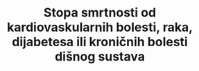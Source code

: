 ---
title: >-
  Stopa smrtnosti od kardiovaskularnih bolesti, raka, dijabetesa ili kroničnih bolesti dišnog sustava
permalink: /3-4-1/
sdg_goal: 3
layout: indicator
indicator: 3.4.1
indicator_variable: crude_rate
graph: longitudinal
graph_type_description: Line  graph
graph_status_notes: Graphed
variable_description: null
variable_notes: null
un_designated_tier: '2'
un_custodial_agency: WHO
target_id: '3.4'
has_metadata: true
goal_meta_link: 'http://unstats.un.org/sdgs/files/metadata-compilation/Metadata-Goal-3.pdf'
goal_meta_link_page: 12
indicator_name: >-
  Stopa smrtnosti od kardiovaskularnih bolesti, raka, dijabetesa ili kroničnih bolesti dišnog sustava
target: >-
  Do 2030. smanjiti za jednu trećinu preranu smrtnost od nezaraznih bolesti prevencijom i liječenjem te promicanjem mentalnog zdravlja i blagostanja.
indicator_definition: >-
  Bezuvjetna vjerojatnost umiranja između točno 30 i 70 godina starosti od kardiovaskularnih bolesti, raka, dijabetesa ili kroničnih bolesti dišnog sustava.
method_of_computation: >-
  Number  of  deaths  between  ages  30  and  70  years  due  to  the  four  causes  /  Number  of  years  of  exposure.  Method  of  measurement  Deaths  from  these  four  causes  will  be  based  on  the  following  ICD  codes:  100-I99,  COO-C97,  E10-E14  and  J30-J98.  Method  of  estimation  Modelling,  using  multiple  inputs,  is  often  used  if  no  complete  and  accurate  data  are  available.  Age  standardization  is  done  for  comparability  over  time  and  between  populations.
source_title: null
source_notes: null
published: true
actual_indicator_available: >-
  Mortality  rate  due  to  cardiovascular  disease,  malignant  neoplasms,  diabetes  and  chronic  lower  respiratory  disease
actual_indicator_available_description: >-
  US  mortality  rate  due  to  combined  causes  of  death  related  to  malignant  neoplasms,  diabetes  mellitus,  major  cardiovascualar  diseases  and  chronic  lower  respiratory  diseases.  Crude  and  age-adjusted  rates  are  both  available.
us_method_of_computation: >-
  The  crude  rate  is  calculated  as  the  number  of  deaths  due  to  combined  causes  as  identified  by  ICD-10  codes  C00-C97  (malignant  neoplasms),  E10-E14  (diabetes  mellitus),  I00-I78  (major  cardiovascular  disease)  and  J40-J47  (chronic  lower  respiratory  diseases)  divided  by  by  the  US  population.  Rates  are  age-adjusted  using  the  direct  method  of  applying  age-specific  death  rates  to  the  U.S.  standard  population  distribution.  See  http://wonder.cdc.gov/wonder/help/ucd.html#Age-Adjusted  Rates  for  more  detail.
periodicity: Annual
time_period: '2014'
date_of_national_source_publication: 'December,  2016'
source_agency_staff_name: >-
  Mortality  Statistics  Branch,  Division  of  Vital  Statistics,  National  Center  for  Health  Statistics
source_agency_staff_email: ambranum@cdc.gov
source_agency_survey_dataset: 'National  Vital  Statistics  System,  Underlying  Cause  of  Death  data  file'
source_url: 'http://www.cdc.gov/nchs/data_access/vitalstatsonline.htm'
comments_and_limitations: >-
  Rates  were  generated  by  CDC  Wonder  using  the  Underlying  Cause  of  Death  mortality  files.  Rates  were  selected  based  on  the  ICD-10  113  Cause  of  Death  listing.
graph_title: null
date_metadata_updated: 'December,  2017'  

---